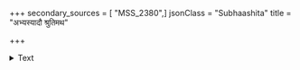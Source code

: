 +++
secondary_sources = [ "MSS_2380",]
jsonClass = "Subhaashita"
title = "अभ्यस्यादौ श्रुतिमथ"

+++

<details><summary>Text</summary>

अभ्यस्यादौ श्रुतिमथ गृहं प्राप्य लब्ध्वा महार्थान् इष्ट्वा यज्ञैर्जनिततनयः प्रव्रजेदायुषोऽन्ते।  
इत्याचष्टे य इह स मनुर्याज्ञवल्क्योऽपि वा मे तावत् कालं प्रतिभवति चेदायुषस्तत्प्रमाणम्॥
</details>
